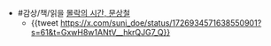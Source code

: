 - #감상/책/읽을 [몰락의 시간, 문상철](https://search.shopping.naver.com/book/catalog/44168562618)
	- {{tweet https://x.com/suni_doe/status/1726934571638550901?s=61&t=GxwH8w1ANtV__hkrQJG7_Q}}